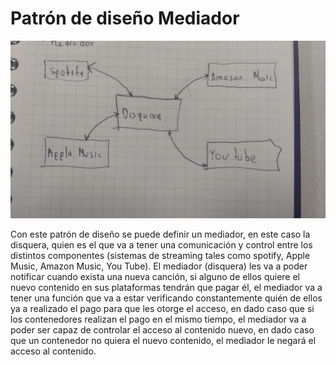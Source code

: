 # Patrón de diseño Mediador
![alt text](https://github.com/serchfr890/Examen-Semana-2/blob/master/LiquibaseExam/Mediador.jpg)

Con este patrón de diseño se puede definir un mediador, en este caso la disquera, quien es el que va a tener una comunicación y control entre los distintos componentes (sistemas de streaming tales como spotify, Apple Music, Amazon Music, You Tube).
El mediador (disquera) les va a poder notificar cuando exista una nueva canción, si alguno de ellos quiere el nuevo contenido en sus plataformas tendrán que pagar él, el mediador va a tener una función que va a estar verificando constantemente quién de ellos ya a realizado el pago para que les otorge el acceso, en dado caso que si los contenedores realizan el pago en el mismo tiempo, el mediador va a poder ser capaz de controlar el acceso al contenido nuevo, en dado caso que un contenedor no quiera el nuevo contenido, el mediador le negará el acceso al contenido. 
